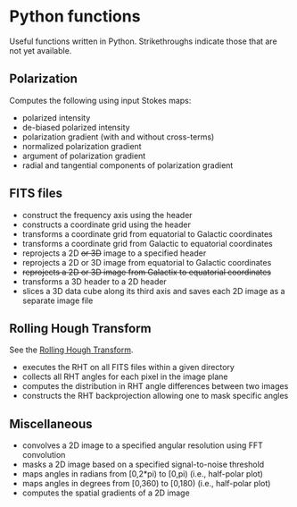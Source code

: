 # Python functions

Useful functions written in Python. Strikethroughs indicate those that are not yet available.

## Polarization

Computes the following using input Stokes maps:
* polarized intensity
* de-biased polarized intensity
* polarization gradient (with and without cross-terms)
* normalized polarization gradient
* argument of polarization gradient
* radial and tangential components of polarization gradient

## FITS files

* construct the frequency axis using the header
* constructs a coordinate grid using the header
* transforms a coordinate grid from equatorial to Galactic coordinates
* transforms a coordinate grid from Galactic to equatorial coordinates
* reprojects a 2D ~~or 3D~~ image to a specified header
* reprojects a 2D or 3D image from equatorial to Galactic coordinates
* ~~reprojects a 2D or 3D image from Galactix to equatorial coordinates~~
* transforms a 3D header to a 2D header
* slices a 3D data cube along its third axis and saves each 2D image as a separate image file

## Rolling Hough Transform
See the [Rolling Hough Transform](https://github.com/seclark/RHT).
* executes the RHT on all FITS files within a given directory
* collects all RHT angles for each pixel in the image plane
* computes the distribution in RHT angle differences between two images
* constructs the RHT backprojection allowing one to mask specific angles

## Miscellaneous

* convolves a 2D image to a specified angular resolution using FFT convolution
* masks a 2D image based on a specified signal-to-noise threshold
* maps angles in radians from \[0,2*pi) to \[0,pi) (i.e., half-polar plot)
* maps angles in degrees from \[0,360) to \[0,180) (i.e., half-polar plot)
* computes the spatial gradients of a 2D image
